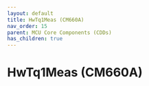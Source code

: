 ```yaml
---
layout: default
title: HwTq1Meas (CM660A)
nav_order: 15
parent: MCU Core Components (CDDs)
has_children: true
---
```

# HwTq1Meas (CM660A)
